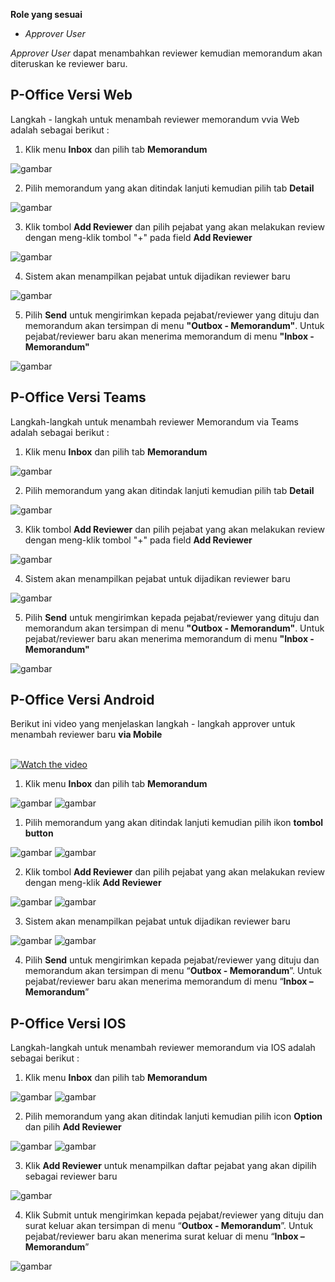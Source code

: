 **Role yang sesuai**

- *Approver User*

*Approver User* dapat menambahkan reviewer kemudian memorandum akan diteruskan ke reviewer baru.

## **P-Office Versi Web**

Langkah - langkah untuk menambah reviewer memorandum vvia Web adalah sebagai berikut :

1. Klik menu **Inbox** dan pilih tab **Memorandum**

![gambar](Memorandum/MM_Web/MM-49.png)

2. Pilih memorandum yang akan ditindak lanjuti kemudian pilih tab **Detail**

![gambar](Memorandum/MM_Web/MM-50.png)

3. Klik tombol **Add Reviewer** dan pilih pejabat yang akan melakukan review dengan meng-klik tombol "+" pada field **Add Reviewer**

![gambar](Memorandum/MM_Web/MM-51.png)

4. Sistem akan menampilkan pejabat untuk dijadikan reviewer baru

![gambar](Memorandum/MM_Web/MM-52.png)

5. Pilih **Send** untuk mengirimkan kepada pejabat/reviewer yang dituju dan memorandum akan tersimpan di menu **"Outbox - Memorandum"**. Untuk pejabat/reviewer baru akan menerima memorandum di menu **"Inbox - Memorandum"**

![gambar](Memorandum/MM_Web/MM-53.png)

## **P-Office Versi Teams**

Langkah-langkah untuk menambah reviewer Memorandum via Teams adalah sebagai berikut :

1. Klik menu **Inbox** dan pilih tab **Memorandum**

![gambar](Memorandum/MM_Teams/MM48.png)

2. Pilih memorandum yang akan ditindak lanjuti kemudian pilih tab **Detail**

![gambar](Memorandum/MM_Teams/MM49.png)

3. Klik tombol **Add Reviewer** dan pilih pejabat yang akan melakukan review dengan meng-klik tombol "+" pada field **Add Reviewer**

![gambar](Memorandum/MM_Teams/MM50.png)

4. Sistem akan menampilkan pejabat untuk dijadikan reviewer baru

![gambar](Memorandum/MM_Teams/MM52.png)

5. Pilih **Send** untuk mengirimkan kepada pejabat/reviewer yang dituju dan memorandum akan tersimpan di menu **"Outbox - Memorandum"**. Untuk pejabat/reviewer baru akan menerima memorandum di menu **"Inbox - Memorandum"**

![gambar](Memorandum/MM_Teams/MM52.png)

## **P-Office Versi Android**

Berikut ini video yang menjelaskan langkah - langkah approver untuk menambah reviewer baru **via Mobile**

</br>
<a href="https://web.microsoftstream.com/embed/video/6966e975-78b1-43e3-9a50-1b762784919a?autoplay=false&amp;showinfo=false" target="_blank"><img src="https://github.com/gitakencana/Persero-P-Office/raw/master/Video/Thumbnail/TM08.png" alt="Watch the video"></a>

1. Klik menu **Inbox** dan pilih tab **Memorandum**

![gambar](Memorandum/MM_Android/Reviewermemo/A01.jpg) ![gambar](Memorandum/MM_Android/Reviewermemo/A02.jpg)

1. Pilih memorandum yang akan ditindak lanjuti kemudian pilih ikon **tombol button**

![gambar](Memorandum/MM_Android/Reviewermemo/A03.jpg) ![gambar](Memorandum/MM_Android/Reviewermemo/A04.jpg)


2. Klik tombol **Add Reviewer** dan pilih pejabat yang akan melakukan review dengan meng-klik **Add Reviewer**

![gambar](Memorandum/MM_Android/Reviewermemo/A05.jpg) ![gambar](Memorandum/MM_Android/Reviewermemo/A06.jpg)

3. Sistem akan menampilkan pejabat untuk dijadikan reviewer baru

![gambar](Memorandum/MM_Android/Reviewermemo/A07.jpg) ![gambar](Memorandum/MM_Android/Reviewermemo/A08.jpg)

4. Pilih **Send** untuk mengirimkan kepada pejabat/reviewer yang dituju dan memorandum akan tersimpan di menu “**Outbox - Memorandum**”. Untuk pejabat/reviewer baru akan menerima memorandum di menu “**Inbox – Memorandum**”

## **P-Office Versi IOS**

Langkah-langkah untuk menambah reviewer memorandum via IOS adalah sebagai berikut :

1. Klik menu **Inbox** dan pilih tab **Memorandum**

![gambar](Memorandum/MM_IOS/Memo/R01.png) ![gambar](Memorandum/MM_IOS/Memo/R02.png)

2. Pilih memorandum yang akan ditindak lanjuti kemudian pilih icon **Option** dan pilih **Add Reviewer**
   
![gambar](Memorandum/MM_IOS/Memo/R03.png) ![gambar](Memorandum/MM_IOS/Memo/R04.png)

3. Klik **Add Reviewer** untuk menampilkan daftar pejabat yang akan dipilih sebagai reviewer baru

![gambar](Memorandum/MM_IOS/Memo/R05.png)

4. Klik Submit untuk mengirimkan kepada pejabat/reviewer yang dituju dan surat keluar akan tersimpan di menu “**Outbox - Memorandum**”. Untuk pejabat/reviewer baru akan menerima surat keluar di menu “**Inbox – Memorandum**”

![gambar](SuratKeluar/SK_IOS/SK-46.png)
